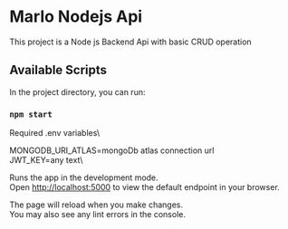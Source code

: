 # Marlo Nodejs Api

This project is a Node js Backend Api with basic CRUD operation

## Available Scripts

In the project directory, you can run:


### `npm start`

Required .env variables\

MONGODB_URI_ATLAS=mongoDb atlas connection url\
JWT_KEY=any text\

Runs the app in the development mode.\
Open [http://localhost:5000](http://localhost:5000) to view the default endpoint in your browser.

The page will reload when you make changes.\
You may also see any lint errors in the console.



